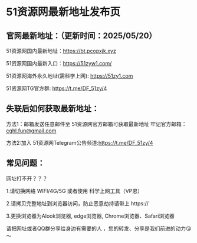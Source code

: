 # 51资源网最新地址发布页

官网最新地址：（更新时间：2025/05/20）
-
51资源网国内最新地址：https://bt.pcopxjk.xyz

51资源网国内最新入口：https://51zyw1.com/

51资源网海外永久地址(需科学上网):  https://51zy1.com

51资源网TG官方群: https://t.me/DF_51zy/4

失联后如何获取最新地址：
-
方法1：邮箱发送任意邮件至 51资源网官方邮箱可获取最新地址
牢记官方邮箱：cghl.fun@gmail.com

方法2:加入 51资源网Telegram公告频道:https://t.me/DF_51zy/4

常见问题：
-
网址打不开？？？

1.请切换网络 WIFI/4G/5G 或者使用 科学上网工具（VP恩）

2.请拷贝完整地址到浏览器访问，防止恶意劫持请带上 https://

3.更换浏览器为Alook浏览器, edge浏览器, Chrome浏览器、Safari浏览器


请把网址或者QQ群分享给身边有需要的人 ，您的转发、分享是我们前进的动力😘～
